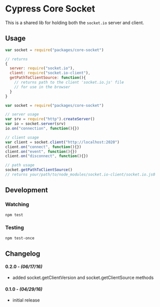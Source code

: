 # Cypress Core Socket

This is a shared lib for holding both the `socket.io` server and client.


## Usage

```javascript
var socket = require("packages/core-socket")

// returns
{
  server: require("socket.io"),
  client: require("socket.io-client"),
  getPathToClientSource: function(){
    // returns path to the client 'socket.io.js' file
    // for use in the browser
  }
}
```

```javascript
var socket = require("packages/core-socket")

// server usage
var srv = require("http").createServer()
var io = socket.server(srv)
io.on("connection", function(){})

// client usage
var client = socket.client("http://localhost:2020")
client.on("connect", function(){})
client.on("event", function(){})
client.on("disconnect", function(){})

// path usage
socket.getPathToClientSource()
// returns your/path/to/node_modules/socket.io-client/socket.io.js0
```


## Development

### Watching

```bash
npm test
```

### Testing

```bash
npm test-once
```


## Changelog

#### 0.2.0 - *(06/17/16)*
- added socket.getClientVersion and socket.getClientSource methods

#### 0.1.0 - *(04/29/16)*
- initial release
